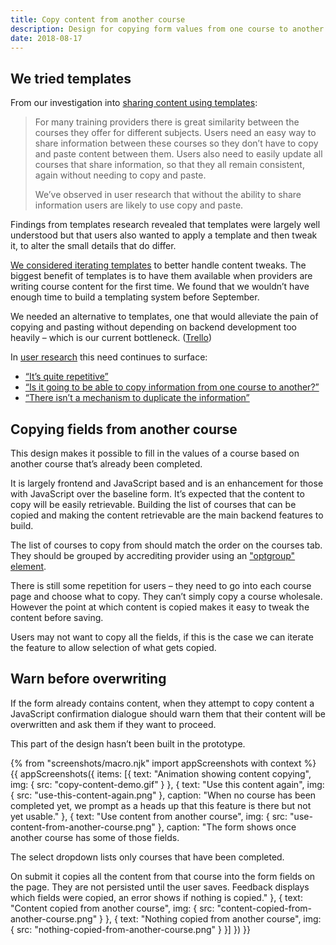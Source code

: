 ```yaml
---
title: Copy content from another course
description: Design for copying form values from one course to another.
date: 2018-08-17
---
```


## We tried templates

From our investigation into [sharing content using templates](/publish-teacher-training-courses/templates):

> For many training providers there is great similarity between the courses they offer for different subjects. Users need an easy way to share information between these courses so they don’t have to copy and paste content between them. Users also need to easily update all courses that share information, so that they all remain consistent, again without needing to copy and paste.
>
> We’ve observed in user research that without the ability to share information users are likely to use copy and paste.

Findings from templates research revealed that templates were largely well understood but that users also wanted to apply a template and then tweak it, to alter the small details that do differ.

[We considered iterating templates](https://dfedigital.atlassian.net/browse/BATSA-459) to better handle content tweaks. The biggest benefit of templates is to have them available when providers are writing course content for the first time. We found that we wouldn’t have enough time to build a templating system before September.

We needed an alternative to templates, one that would alleviate the pain of copying and pasting without depending on backend development too heavily – which is our current bottleneck. ([Trello](https://trello.com/c/cm9Y7cx9/120-design-improvements-over-copying-and-pasting-between-fields))

In [user research](https://lookback.io/watch/kY9HWu5MJiJhgJ5yC) this need continues to surface:

* [“It’s quite repetitive”](https://lookback.io/watch/kY9HWu5MJiJhgJ5yC?t=11m31s)
* [“Is it going to be able to copy information from one course to another?”](https://lookback.io/watch/kY9HWu5MJiJhgJ5yC?t=13m34s)
* [“There isn’t a mechanism to duplicate the information”](https://lookback.io/watch/kY9HWu5MJiJhgJ5yC?t=22m20s)

## Copying fields from another course

This design makes it possible to fill in the values of a course based on another course that’s already been completed.

It is largely frontend and JavaScript based and is an enhancement for those with JavaScript over the baseline form. It’s expected that the content to copy will be easily retrievable. Building the list of courses that can be copied and making the content retrievable are the main backend features to build.

The list of courses to copy from should match the order on the courses tab. They should be grouped by accrediting provider using an ["optgroup" element](https://developer.mozilla.org/en-US/docs/Web/HTML/Element/optgroup).

There is still some repetition for users – they need to go into each course page and choose what to copy. They can’t simply copy a course wholesale. However the point at which content is copied makes it easy to tweak the content before saving.

Users may not want to copy all the fields, if this is the case we can iterate the feature to allow selection of what gets copied.

## Warn before overwriting

If the form already contains content, when they attempt to copy content a JavaScript confirmation dialogue should warn them that their content will be overwritten and ask them if they want to proceed.

This part of the design hasn’t been built in the prototype.

{% from "screenshots/macro.njk" import appScreenshots with context %}
{{ appScreenshots({
  items: [{
    text: "Animation showing content copying",
    img: { src: "copy-content-demo.gif" }
  }, {
    text: "Use this content again",
    img: { src: "use-this-content-again.png" },
    caption: "When no course has been completed yet, we prompt as a heads up that this feature is there but not yet usable."
  }, {
    text: "Use content from another course",
    img: { src: "use-content-from-another-course.png" },
    caption: "The form shows once another course has some of those fields.

The select dropdown lists only courses that have been completed.

On submit it copies all the content from that course into the form fields on the page. They are not persisted until the user saves. Feedback displays which fields were copied, an error shows if nothing is copied."
  }, {
    text: "Content copied from another course",
    img: { src: "content-copied-from-another-course.png" }
  }, {
    text: "Nothing copied from another course",
    img: { src: "nothing-copied-from-another-course.png" }
  }]
}) }}
